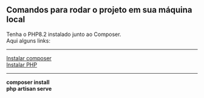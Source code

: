 ## Comandos para rodar o projeto em sua máquina local

<p>
    Tenha o PHP8.2 instalado junto ao Composer.
    <br/>
    Aqui alguns links:
    <hr/>
    <a href="https://www.hostinger.com.br/tutoriais/como-instalar-e-usar-o-composer">Instalar composer</a>
    <br/>
    <a href="https://www.youtube.com/watch?v=goDtVqjLH4k">Instalar PHP</a>
    <br/>
</p>

<hr/>

<p>
    <b>composer install</b>
    <br>
    <b>php artisan serve</b>
</p>
